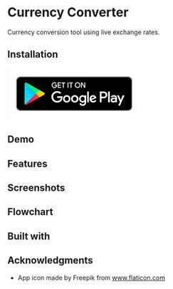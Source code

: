 # Currency Converter
Currency conversion tool using live exchange rates.

## Installation
<a href="https://play.google.com/store/apps/details?id=com.nicoqueijo.android.currencyconverter" target="_blank">
<img src="graphics/google_play_images/google_play.png" a_blank href="https://play.google.com/store/apps/details?id=com.nicoqueijo.cityskylinequiz">
</a>

## Demo
<p float="left">

</p>

## Features


## Screenshots


## Flowchart


## Built with


## Acknowledgments
* App icon made by Freepik from www.flaticon.com
